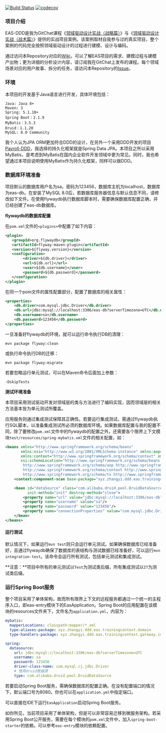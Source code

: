 [![Build Status](https://travis-ci.org/agiledon/eas-ddd.svg?branch=master)](https://travis-ci.org/agiledon/eas-ddd)
[![codecov](https://codecov.io/gh/agiledon/eas-ddd/branch/master/graph/badge.svg)](https://codecov.io/gh/agiledon/eas-ddd)

### 项目介绍

EAS-DDD是我为GitChat课程《[领域驱动设计实战（战略篇）](https://gitbook.cn/gitchat/column/5b3235082ab5224deb750e02)》与《[领域驱动设计实战（战术篇）](https://gitbook.cn/gitchat/column/5cbed2f6f00736695f3a8699)》提供的实战项目案例。该案例取材自我参与过的真实项目，整个案例的代码完全按照领域驱动设计的过程进行建模、设计与编码。

通过访问本Repository对应的[Wiki](https://github.com/agiledon/eas-ddd/wiki)，可以了解EAS项目的需求、建模过程与建模产出物；更为详细的分析设计内容，请订阅我在GitChat上发布的课程。每个领域场景对应的用户故事、拆分的任务，请访问本Repository的[Issue](https://github.com/agiledon/eas-ddd/issues)。

### 环境

本项目的开发基于Java语言进行开发，具体环境包括：

```
Java: Java 8+
Maven: 3
Spring: 5.1.10+
Spring Boot：2.1.9
MyBatis：3.5.3
Druid：1.1.20
MySQL: 8.0 Community
```

我个人认为JPA ORM更加符合DDD的设计，在另外一个采用DDD开发的项目[Payroll-DDD](https://github.com/agiledon/payroll-ddd)，我选择的持久化框架就是Spring Data JPA。本项目之所以采用MyBatis，是考虑到MyBatis在国内企业软件开发领域中更为常见。同时，我也希望通过本项目说明使用MyBatis作为持久化框架，同样可以做DDD。

### 数据库环境准备

项目默认的数据库用户名为sa，密码为123456，数据库主机为localhost，数据库为eas-db。在安装了MySQL 8.0后，若数据库服务器信息与默认信息不同，请修改如下文件。在使用flywaydb执行数据库脚本时，需要确保数据库配置正确，并已经创建了eas-db数据库。

**flywaydb的数据库配置**

在`pom.xml`文件的`<plugins>`中配置了如下内容：

```xml
<plugin>
   <groupId>org.flywaydb</groupId>
   <artifactId>flyway-maven-plugin</artifactId>
   <version>${flyway.version}</version>
   <configuration>
        <driver>${db.driver}</driver>
        <url>${db.url}</url>
        <user>${db.username}</user>
        <password>${db.password}</password>
   </configuration>
</plugin>
```

在同一个pom文件的属性配置部分，配置了数据库的相关属性：

```xml
<properties>
    <db.driver>com.mysql.jdbc.Driver</db.driver>
    <db.url>jdbc:mysql://localhost:3306/eas-db?serverTimezone=UTC</db.url>
    <db.username>sa</db.username>
    <db.password>123456</db.password>
</properties>
```

一旦准备好flywaydb的环境，就可以运行命令执行DB的清理：

```
mvn package flyway:clean
```

或执行命令执行DB的迁移：

```
mvn package flyway:migrate
```

若要忽略运行单元测试，可以在Maven命令后面加上参数：

```
-DskipTests
```

**测试环境准备**

本项目采用测试驱动开发对领域层的类与方法进行了编码实现，因而领域层的相关方法基本皆为单元测试所覆盖。

应用服务则通过集成测试保障其正确性。若要运行集成测试，需通过flywaydb执行SQL脚本，以准备集成测试所必须的数据库环境。如果数据库配置与我的配置不同，除了要修改`pom.xml`文件中的flywaydb的配置之外，还需要各个限界上下文模块`test/resources/spring-mybatis.xml`文件的相关配置，如：

```xml
<beans xmlns="http://www.springframework.org/schema/beans"
       xmlns:xsi="http://www.w3.org/2001/XMLSchema-instance" xmlns:aop="http://www.springframework.org/schema/aop"
       xmlns:context="http://www.springframework.org/schema/context" xmlns:tx="http://www.springframework.org/schema/tx"
       xsi:schemaLocation="http://www.springframework.org/schema/beans http://www.springframework.org/schema/beans/spring-beans.xsd
		http://www.springframework.org/schema/aop http://www.springframework.org/schema/aop/spring-aop.xsd
		http://www.springframework.org/schema/context http://www.springframework.org/schema/context/spring-context.xsd
		http://www.springframework.org/schema/tx http://www.springframework.org/schema/tx/spring-tx.xsd">
    <context:component-scan base-package="xyz.zhangyi.ddd.eas.trainingcontext" />

    <bean id="dataSource" class="com.alibaba.druid.pool.DruidDataSource"
          init-method="init" destroy-method="close">
        <property name="url" value="jdbc:mysql://localhost:3306/eas-db?serverTimezone=UTC"/>
        <property name="username" value="sa"/>
        <property name="password" value="123456"/>
        <property name="connectionProperties" value="com.mysql.jdbc.Driver"/>
    </bean>
</beans>    
```

#### 运行测试

默认情况下，如果运行`mvn test`则只会运行单元测试。如果确保数据库已经准备好，且通过flywaydb确保了数据库的表结构与测试数据已经准备好，可以运行`mvn integration-test`。该命令会运行所有测试，包括单元测试和集成测试。

**注意：**项目中所有的单元测试以`Test`为测试类后缀，所有集成测试以`IT`为测试类后缀。

### 运行Spring Boot服务

整个项目采用了单体架构，故而所有限界上下文的远程服务都通过一个统一的主程序入口，即eas-entry模块下的EasApplication。Spring Boot的应用配置在该模块的resources文件夹下，文件名为`application.yml`，内容为：

```yml
mybatis:
  mapperLocations: classpath:mapper/*.xml
  type-aliases-package: xyz.zhangyi.ddd.eas.trainingcontext.domain
  type-handlers-package: xyz.zhangyi.ddd.eas.trainingcontext.gateway.impl.persistence.typehandlers

spring:
  datasource:
    url: jdbc:mysql://localhost:3306/eas-db?serverTimezone=UTC
    username: sa
    password: 123456
    driver-class-name: com.mysql.cj.jdbc.Driver
    # 使用druid数据源
    type: com.alibaba.druid.pool.DruidDataSource
```

若要启动Spring Boot服务，需确保数据库的配置正确。在没有配置端口的情况下，默认端口号为8080。你也可以在`application.yml`中指定端口。

可以直接在IDE下运行`EasApplication`启动Spring Boot服务。

如你所见，当前项目采用了单体架构，但是可以非常容易迁移到微服务架构。若采用Spring Boot公开服务，需要在每个模块的`pom.xml`文件中，加入`spring-boot-starter`的依赖。可以参考`eas-entry`模块的依赖配置。